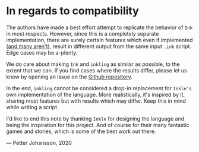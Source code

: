 # In regards to compatibility

The authors have made a best effort attempt to replicate the behavior of `Ink` in 
most respects. However, since this is a completely separate implementation, there 
are surely certain features which even if implemented 
([and many aren't](./../features/missing-features.md)), result in different output 
from the same input `.ink` script. Edge cases may be a-plenty. 

We do care about making `Ink` and `inkling` as similar as possible, to the extent 
that we can. If you find cases where the results differ, please let us know by 
opening an issue on the [Github repository](https://github.com/pjohansson/inkling).

In the end, `inkling` cannot be considered a drop-in replacement for `Inkle's` own 
implementation of the language. More realistically, it's inspired by it, sharing 
most features but with results which may differ. Keep this in mind while writing 
a script.

I'd like to end this note by thanking `Inkle` for designing the language and 
being the inspiration for this project. And of course for their many fantastic
games and stories, which is some of the best work out there.

 — Petter Johansson, 2020
